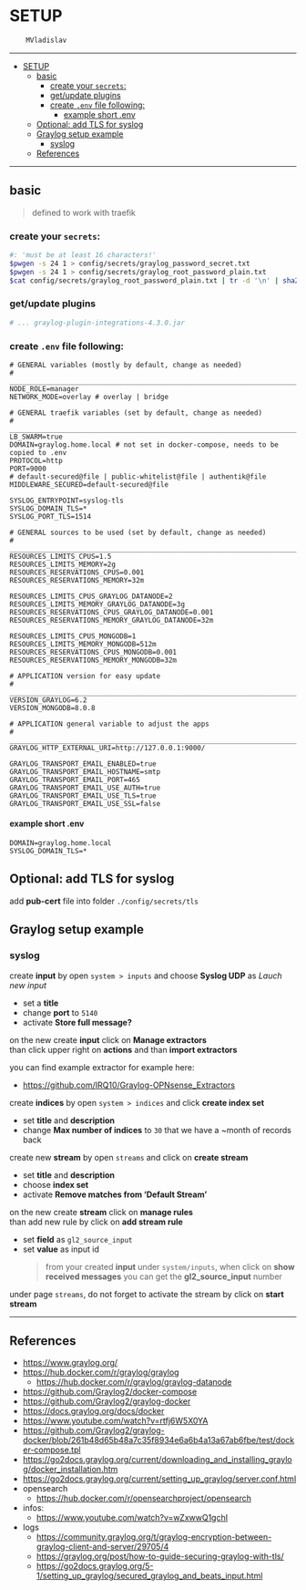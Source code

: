 # SETUP

```sh
    MVladislav
```

---

- [SETUP](#setup)
  - [basic](#basic)
    - [create your `secrets`:](#create-your-secrets)
    - [get/update plugins](#getupdate-plugins)
    - [create `.env` file following:](#create-env-file-following)
      - [example short .env](#example-short-env)
  - [Optional: add TLS for syslog](#optional-add-tls-for-syslog)
  - [Graylog setup example](#graylog-setup-example)
    - [syslog](#syslog)
  - [References](#references)

---

## basic

> defined to work with traefik

### create your `secrets`:

```sh
#: 'must be at least 16 characters!'
$pwgen -s 24 1 > config/secrets/graylog_password_secret.txt
$pwgen -s 24 1 > config/secrets/graylog_root_password_plain.txt
$cat config/secrets/graylog_root_password_plain.txt | tr -d '\n' | sha256sum | awk '{ print $1 }' > config/secrets/graylog_root_password_sha2.txt
```

### get/update plugins

```sh
# ... graylog-plugin-integrations-4.3.0.jar
```

### create `.env` file following:

```env
# GENERAL variables (mostly by default, change as needed)
# ______________________________________________________________________________
NODE_ROLE=manager
NETWORK_MODE=overlay # overlay | bridge

# GENERAL traefik variables (set by default, change as needed)
# ______________________________________________________________________________
LB_SWARM=true
DOMAIN=graylog.home.local # not set in docker-compose, needs to be copied to .env
PROTOCOL=http
PORT=9000
# default-secured@file | public-whitelist@file | authentik@file
MIDDLEWARE_SECURED=default-secured@file

SYSLOG_ENTRYPOINT=syslog-tls
SYSLOG_DOMAIN_TLS=*
SYSLOG_PORT_TLS=1514

# GENERAL sources to be used (set by default, change as needed)
# ______________________________________________________________________________
RESOURCES_LIMITS_CPUS=1.5
RESOURCES_LIMITS_MEMORY=2g
RESOURCES_RESERVATIONS_CPUS=0.001
RESOURCES_RESERVATIONS_MEMORY=32m

RESOURCES_LIMITS_CPUS_GRAYLOG_DATANODE=2
RESOURCES_LIMITS_MEMORY_GRAYLOG_DATANODE=3g
RESOURCES_RESERVATIONS_CPUS_GRAYLOG_DATANODE=0.001
RESOURCES_RESERVATIONS_MEMORY_GRAYLOG_DATANODE=32m

RESOURCES_LIMITS_CPUS_MONGODB=1
RESOURCES_LIMITS_MEMORY_MONGODB=512m
RESOURCES_RESERVATIONS_CPUS_MONGODB=0.001
RESOURCES_RESERVATIONS_MEMORY_MONGODB=32m

# APPLICATION version for easy update
# ______________________________________________________________________________
VERSION_GRAYLOG=6.2
VERSION_MONGODB=8.0.8

# APPLICATION general variable to adjust the apps
# ______________________________________________________________________________
GRAYLOG_HTTP_EXTERNAL_URI=http://127.0.0.1:9000/

GRAYLOG_TRANSPORT_EMAIL_ENABLED=true
GRAYLOG_TRANSPORT_EMAIL_HOSTNAME=smtp
GRAYLOG_TRANSPORT_EMAIL_PORT=465
GRAYLOG_TRANSPORT_EMAIL_USE_AUTH=true
GRAYLOG_TRANSPORT_EMAIL_USE_TLS=true
GRAYLOG_TRANSPORT_EMAIL_USE_SSL=false
```

#### example short .env

```env
DOMAIN=graylog.home.local
SYSLOG_DOMAIN_TLS=*
```

## Optional: add TLS for syslog

add **pub-cert** file into folder `./config/secrets/tls`

## Graylog setup example

### syslog

create **input** by open `system > inputs` and choose **Syslog UDP** as _Lauch new input_

- set a **title**
- change **port** to `5140`
- activate **Store full message?**

on the new create **input** click on **Manage extractors** \
than click upper right on **actions** and than **import extractors**

you can find example extractor for example here:

- <https://github.com/IRQ10/Graylog-OPNsense_Extractors>

create **indices** by open `system > indices` and click **create index set**

- set **title** and **description**
- change **Max number of indices** to `30` that we have a ~month of records back

create new **stream** by open `streams` and click on **create stream**

- set **title** and **description**
- choose **index set**
- activate **Remove matches from ‘Default Stream’**

on the new create **stream** click on **manage rules** \
than add new rule by click on **add stream rule**

- set **field** as `gl2_source_input`
- set **value** as input id
  > from your created **input** under `system/inputs`, when click on **show received messages** you can get the **gl2_source_input** number

under page `streams`, do not forget to activate the stream by click on **start stream**

---

## References

- <https://www.graylog.org/>
- <https://hub.docker.com/r/graylog/graylog>
  - <https://hub.docker.com/r/graylog/graylog-datanode>
- <https://github.com/Graylog2/docker-compose>
- <https://github.com/Graylog2/graylog-docker>
- <https://docs.graylog.org/docs/docker>
- <https://www.youtube.com/watch?v=rtfj6W5X0YA>
- <https://github.com/Graylog2/graylog-docker/blob/261b48d65b48a7c35f8934e6a6b4a13a67ab6fbe/test/docker-compose.tpl>
- <https://go2docs.graylog.org/current/downloading_and_installing_graylog/docker_installation.htm>
- <https://go2docs.graylog.org/current/setting_up_graylog/server.conf.html>
- opensearch
  - <https://hub.docker.com/r/opensearchproject/opensearch>
- infos:
  - <https://www.youtube.com/watch?v=wZxwwQ1gchI>
- logs
  - <https://community.graylog.org/t/graylog-encryption-between-graylog-client-and-server/29705/4>
  - <https://graylog.org/post/how-to-guide-securing-graylog-with-tls/>
  - <https://go2docs.graylog.org/5-1/setting_up_graylog/secured_graylog_and_beats_input.html>
